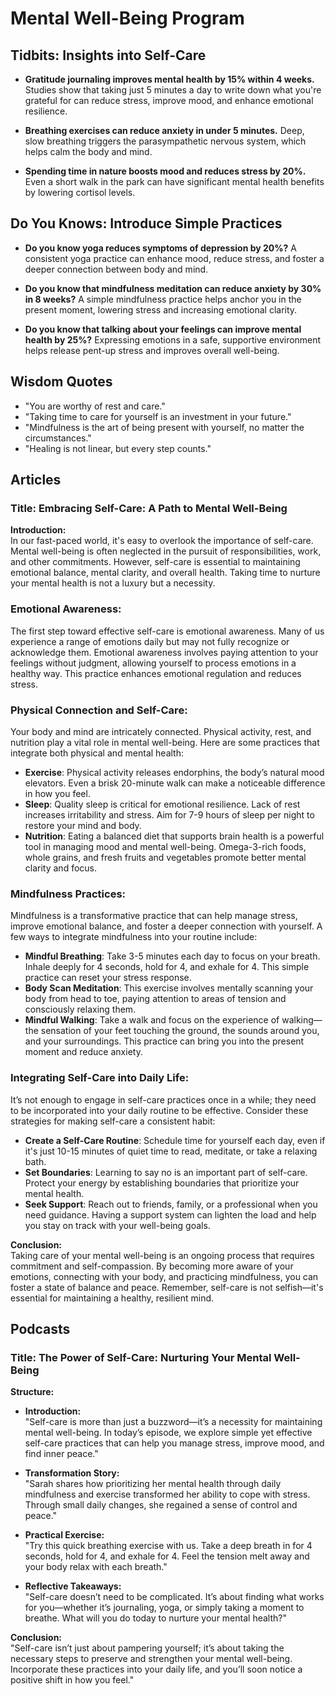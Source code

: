 # Mental Well-Being Program

## **Tidbits: Insights into Self-Care**
- **Gratitude journaling improves mental health by 15% within 4 weeks.** Studies show that taking just 5 minutes a day to write down what you're grateful for can reduce stress, improve mood, and enhance emotional resilience.

- **Breathing exercises can reduce anxiety in under 5 minutes.** Deep, slow breathing triggers the parasympathetic nervous system, which helps calm the body and mind.

- **Spending time in nature boosts mood and reduces stress by 20%.** Even a short walk in the park can have significant mental health benefits by lowering cortisol levels.

## **Do You Knows: Introduce Simple Practices**
- **Do you know yoga reduces symptoms of depression by 20%?** A consistent yoga practice can enhance mood, reduce stress, and foster a deeper connection between body and mind.

- **Do you know that mindfulness meditation can reduce anxiety by 30% in 8 weeks?** A simple mindfulness practice helps anchor you in the present moment, lowering stress and increasing emotional clarity.

- **Do you know that talking about your feelings can improve mental health by 25%?** Expressing emotions in a safe, supportive environment helps release pent-up stress and improves overall well-being.

## **Wisdom Quotes**
- "You are worthy of rest and care."
- "Taking time to care for yourself is an investment in your future."
- "Mindfulness is the art of being present with yourself, no matter the circumstances."
- "Healing is not linear, but every step counts."

## **Articles**

### **Title**: Embracing Self-Care: A Path to Mental Well-Being

**Introduction:**  
In our fast-paced world, it's easy to overlook the importance of self-care. Mental well-being is often neglected in the pursuit of responsibilities, work, and other commitments. However, self-care is essential to maintaining emotional balance, mental clarity, and overall health. Taking time to nurture your mental health is not a luxury but a necessity.

### **Emotional Awareness:**  
The first step toward effective self-care is emotional awareness. Many of us experience a range of emotions daily but may not fully recognize or acknowledge them. Emotional awareness involves paying attention to your feelings without judgment, allowing yourself to process emotions in a healthy way. This practice enhances emotional regulation and reduces stress.

### **Physical Connection and Self-Care:**
Your body and mind are intricately connected. Physical activity, rest, and nutrition play a vital role in mental well-being. Here are some practices that integrate both physical and mental health:
- **Exercise**: Physical activity releases endorphins, the body’s natural mood elevators. Even a brisk 20-minute walk can make a noticeable difference in how you feel.
- **Sleep**: Quality sleep is critical for emotional resilience. Lack of rest increases irritability and stress. Aim for 7-9 hours of sleep per night to restore your mind and body.
- **Nutrition**: Eating a balanced diet that supports brain health is a powerful tool in managing mood and mental well-being. Omega-3-rich foods, whole grains, and fresh fruits and vegetables promote better mental clarity and focus.

### **Mindfulness Practices:**  
Mindfulness is a transformative practice that can help manage stress, improve emotional balance, and foster a deeper connection with yourself. A few ways to integrate mindfulness into your routine include:
- **Mindful Breathing**: Take 3-5 minutes each day to focus on your breath. Inhale deeply for 4 seconds, hold for 4, and exhale for 4. This simple practice can reset your stress response.
- **Body Scan Meditation**: This exercise involves mentally scanning your body from head to toe, paying attention to areas of tension and consciously relaxing them.
- **Mindful Walking**: Take a walk and focus on the experience of walking—the sensation of your feet touching the ground, the sounds around you, and your surroundings. This practice can bring you into the present moment and reduce anxiety.

### **Integrating Self-Care into Daily Life:**  
It’s not enough to engage in self-care practices once in a while; they need to be incorporated into your daily routine to be effective. Consider these strategies for making self-care a consistent habit:
- **Create a Self-Care Routine**: Schedule time for yourself each day, even if it's just 10-15 minutes of quiet time to read, meditate, or take a relaxing bath.
- **Set Boundaries**: Learning to say no is an important part of self-care. Protect your energy by establishing boundaries that prioritize your mental health.
- **Seek Support**: Reach out to friends, family, or a professional when you need guidance. Having a support system can lighten the load and help you stay on track with your well-being goals.

**Conclusion:**  
Taking care of your mental well-being is an ongoing process that requires commitment and self-compassion. By becoming more aware of your emotions, connecting with your body, and practicing mindfulness, you can foster a state of balance and peace. Remember, self-care is not selfish—it's essential for maintaining a healthy, resilient mind.

## **Podcasts**

### **Title**: The Power of Self-Care: Nurturing Your Mental Well-Being

**Structure:**
- **Introduction:**  
  "Self-care is more than just a buzzword—it’s a necessity for maintaining mental well-being. In today’s episode, we explore simple yet effective self-care practices that can help you manage stress, improve mood, and find inner peace."
  
- **Transformation Story:**  
  "Sarah shares how prioritizing her mental health through daily mindfulness and exercise transformed her ability to cope with stress. Through small daily changes, she regained a sense of control and peace."
  
- **Practical Exercise:**  
  "Try this quick breathing exercise with us. Take a deep breath in for 4 seconds, hold for 4, and exhale for 4. Feel the tension melt away and your body relax with each breath."
  
- **Reflective Takeaways:**  
  "Self-care doesn’t need to be complicated. It’s about finding what works for you—whether it’s journaling, yoga, or simply taking a moment to breathe. What will you do today to nurture your mental health?"

**Conclusion:**  
"Self-care isn’t just about pampering yourself; it’s about taking the necessary steps to preserve and strengthen your mental well-being. Incorporate these practices into your daily life, and you’ll soon notice a positive shift in how you feel."
